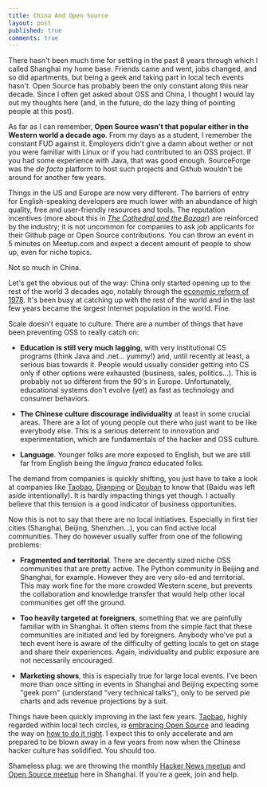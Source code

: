 ```yaml
---
title: China And Open Source
layout: post
published: true
comments: true
---
```


There hasn't been much time for settling in the past 8 years through which I called Shanghai my home base. Friends came and went, jobs changed, and so did apartments, but being a geek and taking part in local tech events hasn't. Open Source has probably been the only constant along this near decade. Since I often get asked about OSS and China, I thought I would lay out my thoughts here (and, in the future, do the lazy thing of pointing people at this post).

As far as I can remember, **Open Source wasn't that popular either in the Western world a decade ago**. From my days as a student, I remember the constant FUD against it. Employers didn't give a damn about wether or not you were familiar with Linux or if you had contributed to an OSS project. If you had some experience with Java, that was good enough. SourceForge was the *de facto* platform to host such projects and Github wouldn't be around for another few years.

Things in the US and Europe are now very different. The barriers of entry for English-speaking developers are much lower with an abundance of high quality, free and user-friendly resources and tools. The reputation incentives (more about this in *[The Cathedral and the Bazaar][1]*) are reinforced by the industry; it is not uncommon for companies to ask job applicants for their Github page or Open Source contributions. You can throw an event in 5 minutes on Meetup.com and expect a decent amount of people to show up, even for niche topics.

Not so much in China.

Let's get the obvious out of the way: China only started opening up to the rest of the world 3 decades ago, notably through the [economic reform of 1978][2]. It's been busy at catching up with the rest of the world and in the last few years became the largest Internet population in the world. Fine.

Scale doesn't equate to culture. There are a number of things that have been preventing OSS to really catch on:

- **Education  is still very much lagging**, with very institutional CS programs (think Java and .net... yummy!) and, until recently at least, a serious bias towards it. People would usually consider getting into CS only if other options were exhausted (business, sales, politics...). This is probably not so different from the 90's in Europe. Unfortunately, educational systems don't evolve (yet) as fast as technology and consumer behaviors.

- **The Chinese culture discourage individuality** at least in some crucial areas. There are a lot of young people out there who just  want to be like everybody else. This is a serious deterrent to innovation and experimentation, which are fundamentals of the hacker and OSS culture.

- **Language**. Younger folks are more exposed to English, but we are still far from English being the *lingua franca* educated folks.

The demand from companies is quickly shifting, you just have to take a look at companies like [Taobao][3], [Dianping][4] or [Douban][5] to know that (Baidu was left aside intentionally). It is hardly impacting things yet though. I actually believe that this tension is a good indicator of business opportunities.

Now this is not to say that there are no local initiatives. Especially in first tier cities (Shanghai, Beijing, Shenzhen...), you can find active local communities. They do however usually suffer from one of the following problems:

- **Fragmented and territorial**. There are decently sized niche OSS communities that are pretty active. The Python community in Beijing and Shanghai, for example. However they are very silo-ed and territorial. This may work fine for the more crowded Western scene, but prevents the collaboration and knowledge transfer that would help other local communities get off the ground.

- **Too heavily targeted at foreigners**, something that we are painfully familiar with in Shanghai. It often stems from the simple fact that these communities are initiated and led by foreigners. Anybody who've put a tech event here is aware of the difficulty of getting locals to get on stage and share their experiences. Again, individuality and public exposure are not necessarily encouraged.

- **Marketing shows**, this is especially true for large local events. I've been more than once sitting in events in Shanghai and Beijing expecting some "geek porn" (understand "very technical talks"), only to be served pie charts and ads revenue projections by a suit.

Things have been quickly improving in the last few years. [Taobao][6], highly regarded within local tech circles, is [embracing Open Source][7] and leading the way on [how to do it right][8]. I expect this to only accelerate and am prepared to be blown away in a few years from now when the Chinese hacker culture has solidified. You should too.

Shameless plug: we are throwing the monthly [Hacker News meetup][9] and [Open Source meetup][10] here in Shanghai. If you're a geek, join and help.


[1]: http://en.wikipedia.org/wiki/The_Cathedral_and_the_Bazaar
[2]: http://en.wikipedia.org/wiki/Chinese_economic_reform
[3]: http://job.taobao.com/
[4]: http://www.dianping.com/aboutus/hr
[5]: http://jobs.douban.com/
[6]: http://taobao.com
[7]: http://code.taobao.org/
[8]: http://tengine.taobao.org/
[9]: http://shanghaihn.org
[10]: http://shanghaios.org
